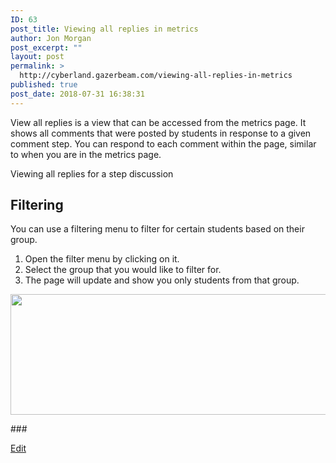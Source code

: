 ```yaml
---
ID: 63
post_title: Viewing all replies in metrics
author: Jon Morgan
post_excerpt: ""
layout: post
permalink: >
  http://cyberland.gazerbeam.com/viewing-all-replies-in-metrics
published: true
post_date: 2018-07-31 16:38:31
---
```

<p>View all replies is a view that can be accessed from the metrics page. It shows all  comments that were posted by students in response to a given comment step. You can respond to each comment within the page, similar to when you are in the metrics page.</p>
<p></p>
<p>Viewing all replies for a step discussion</p>
<h2>Filtering</h2>
<p></p>
<p>You can use a filtering menu to filter for certain students based on their group.</p>
<p></p>
<ol>
<li>Open the filter menu by clicking on it.</li>
<li>Select the group that you would like to filter for.</li>
<li>The page will update and show you only students from that group.</li>
</ol>
<p></p>
<p><img src="http://cyberland.gazerbeam.com/wp-content/uploads/2018/07/null-17.png" width="624" height="193" alt="" title=""></p>
<p></p>
<p>###</p>
<p><a href="https://docs.google.com/document/d/1kNZ01hKMRimJkJQ274Cg7GTOP0xHblab8-I5Cs7aJPQ/edit?usp=sharing">Edit</a></p>